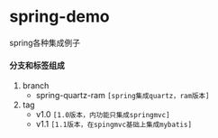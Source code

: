 # spring-demo
spring各种集成例子

#### 分支和标签组成
1. branch
    - spring-quartz-ram `[spring集成quartz，ram版本]`
2. tag
    - v1.0 `[1.0版本，内功能只集成springmvc]`
    - v1.1 `[1.1版本，在spingmvc基础上集成mybatis]`
